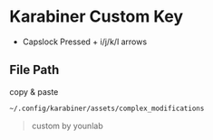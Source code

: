# Karabiner Custom Key
- Capslock Pressed + i/j/k/l arrows

## File Path

copy & paste

```bash
~/.config/karabiner/assets/complex_modifications
```

> custom by younlab
